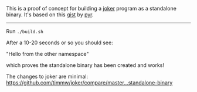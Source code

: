This is a proof of concept for building a [joker](https://joker-lang.org)
program as a standalone binary. It's based on this
[gist](https://gist.github.com/pyr/bf63ac3a014517cafa371e96fdddfea0) by
[pyr](https://github.com/pyr).

---

Run `./build.sh`

After a 10-20 seconds or so you should see:

"Hello from the other namespace"

which proves the standalone binary has been created and works!

The changes to joker are minimal:
https://github.com/timmw/joker/compare/master...standalone-binary

